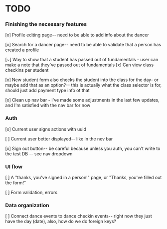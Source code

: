 # TODO

### Finishing the necessary features

[x] Profile editing page-- need to be able to add info about the dancer

[x] Search for a dancer page-- need to be able to validate that a person has created a profile

[~] Way to show that a student has passed out of fundamentals - user can make a note that they've passed out of fundamentals
[x] Can view class checkins per student

[x] New student form also checks the student into the class for the day- or maybe add that as an option?-- this is actually what the class selector is for, should just add payment type info ot that

[x] Clean up nav bar - I've made some adjustments in the last few updates, and I'm satisfied with the nav bar for now

### Auth

[x] Current user signs actions with uuid

[ ] Current user better displayed-- like in the nev bar

[x] Sign out button-- be careful because unless you auth, you can't write to the test DB -- see nav dropdown


### UI flow

[ ] A "thanks, you've signed in a person!" page, or "Thanks, you've filled out the form!"

[ ] Form validation, errors


### Data organization

[ ] Connect dance events to dance checkin events-- right now they just have the day (date), also, how do we do foreign keys?
